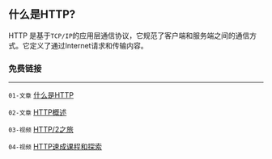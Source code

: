 ## 什么是HTTP?

HTTP 是基于`TCP/IP`的应用层通信协议，它规范了客户端和服务端之间的通信方式。它定义了通过Internet请求和传输内容。

### 免费链接
***
`01-文章` [什么是HTTP](https://www.cloudflare.com/en-gb/learning/ddos/glossary/hypertext-transfer-protocol-http/) 

`02-文章` [HTTP概述](https://developer.mozilla.org/en-US/docs/Web/HTTP/Overview) 

`03-视频` [HTTP/2之旅](https://kamranahmed.info/blog/2016/08/13/http-in-depth/) 

`04-视频` [HTTP速成课程和探索](https://www.youtube.com/watch?v=iYM2zFP3Zn0)